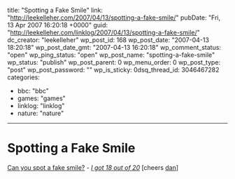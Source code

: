 title: "Spotting a Fake Smile"
link: "http://leekelleher.com/2007/04/13/spotting-a-fake-smile/"
pubDate: "Fri, 13 Apr 2007 16:20:18 +0000"
guid: "http://leekelleher.com/linklog/2007/04/13/spotting-a-fake-smile/"
dc_creator: "leekelleher"
wp_post_id: 168
wp_post_date: "2007-04-13 18:20:18"
wp_post_date_gmt: "2007-04-13 16:20:18"
wp_comment_status: "open"
wp_ping_status: "open"
wp_post_name: "spotting-a-fake-smile"
wp_status: "publish"
wp_post_parent: 0
wp_menu_order: 0
wp_post_type: "post"
wp_post_password: ""
wp_is_sticky: 0dsq_thread_id: 3046467282
categories:
  - bbc: "bbc"
  - games: "games"
  - linklog: "linklog"
  - nature: "nature"

---

# Spotting a Fake Smile

<a href="http://www.bbc.co.uk/science/humanbody/mind/surveys/smiles/">Can you spot a fake smile?</a> - <em><a href="http://www.bbc.co.uk/science/humanbody/mind/surveys/smiles/index_22.shtml?gender=&age=&occupation=&country=&education=&outlook=3&confidence=5&programme=&Q01=genuine&Q02=fake&Q03=genuine&Q04=fake&Q04=genuine&Q06=genuine&Q07=genuine&Q08=genuine&Q09=fake&Q10=genuine&Q11=genuine&Q12=fake&Q13=fake&Q14=fake&Q15=genuine&Q16=genuine&Q17=genuine&Q18=fake&Q19=genuine&Q20=fake&part=Eyes">I got 18 out of 20</a></em> [cheers <a href="http://www.myspace.com/boozealchemist">dan</a>]